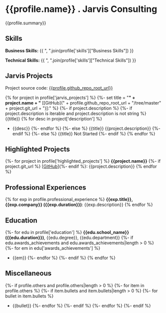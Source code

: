 # {{profile.name}} . Jarvis Consulting

{{profile.summary}}

## Skills

**Business Skills:** {{ ", ".join(profile['skills']["Business Skills"]) }}

**Technical Skills:** {{ ", ".join(profile['skills']["Technical Skills"]) }}

## Jarvis Projects

Project source code: [{{profile.github_repo_root_url}}]({{profile.github_repo_root_url}})

{% for project in profile['jarvis_projects'] %}
{%- set title = "**" + project.name + "** [[GitHub](" + profile.github_repo_root_url + "/tree/master" + project.git_url + ")]:" %}
{%- if project.description %} 
   {%- if project.description is iterable and project.description is not string %}
{{title}}
      {% for desc in project['description'] %}
  - {{desc}}
      {%- endfor %}
   {%- else %}
{{title}} {{project.description}}
   {%- endif %}
{%- else %}
{{title}} Not Started
{%- endif %}
{% endfor %}

## Highlighted Projects
{%- for project in profile['highlighted_projects'] %}
**{{project.name}}** {%- if project.git_url %} [[GitHub]({{project.git_url}})]{%- endif %}: {{project.description}}
{% endfor %}

## Professional Experiences
{% for exp in profile.professional_experience %}
**{{exp.title}}, {{exp.company}} ({{exp.duration}})**: {{exp.description}}
{% endfor %}

## Education
{%- for edu in profile['education'] %}
**{{edu.school_name}} ({{edu.duration}})**, {{edu.degree}}, {{edu.department}} 
{%- if edu.awards_achievements and edu.awards_achievements|length > 0 %}
{%- for em in edu['awards_achievements'] %}
- {{em}}
{%- endfor %}
{%- endif %}
{% endfor %}

## Miscellaneous
{%- if profile.others and profile.others|length > 0 %}
{%- for item in profile.others %}
{%- if item.bullets and item.bullets|length > 0 %}
{%- for bullet in item.bullets %}
- {{bullet}}
{%- endfor %}
{%- endif %}
{%- endfor %}
{%- endif %}